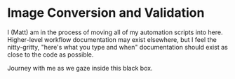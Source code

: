 Image Conversion and Validation
===============================

I (Matt) am in the process of moving all of my automation scripts into
here. Higher-level workflow documentation may exist elsewhere, but I
feel the nitty-gritty, "here's what you type and when" documentation
should exist as close to the code as possible.

Journey with me as we gaze inside this black box.
